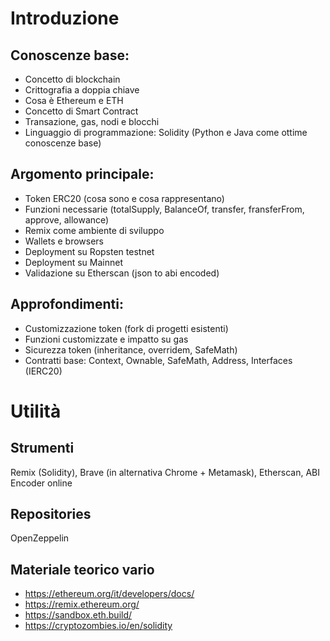# Introduzione
## Conoscenze base:

- Concetto di blockchain 
- Crittografia a doppia chiave
- Cosa è Ethereum e ETH
- Concetto di Smart Contract
- Transazione, gas, nodi e blocchi
- Linguaggio di programmazione: Solidity (Python e Java come ottime conoscenze base)

## Argomento principale:

- Token ERC20 (cosa sono e cosa rappresentano)
- Funzioni necessarie (totalSupply, BalanceOf, transfer, fransferFrom, approve, allowance)
- Remix come ambiente di sviluppo
- Wallets e browsers
- Deployment su Ropsten testnet
- Deployment su Mainnet
- Validazione su Etherscan (json to abi encoded)

## Approfondimenti:

- Customizzazione token (fork di progetti esistenti)
- Funzioni customizzate e impatto su gas
- Sicurezza token (inheritance, overridem, SafeMath)
- Contratti base: Context, Ownable, SafeMath, Address, Interfaces (IERC20)


# Utilità

## Strumenti
Remix (Solidity), Brave (in alternativa Chrome + Metamask), Etherscan, ABI Encoder online

## Repositories
OpenZeppelin

## Materiale teorico vario
- https://ethereum.org/it/developers/docs/
- https://remix.ethereum.org/
- https://sandbox.eth.build/
- https://cryptozombies.io/en/solidity
